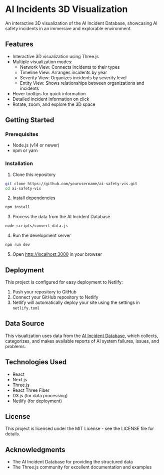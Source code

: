 # AI Incidents 3D Visualization

An interactive 3D visualization of the AI Incident Database, showcasing AI safety incidents in an immersive and explorable environment.

## Features

- Interactive 3D visualization using Three.js
- Multiple visualization modes:
  - Network View: Connects incidents to their types
  - Timeline View: Arranges incidents by year
  - Severity View: Organizes incidents by severity level
  - Entity View: Shows relationships between organizations and incidents
- Hover tooltips for quick information
- Detailed incident information on click
- Rotate, zoom, and explore the 3D space

## Getting Started

### Prerequisites

- Node.js (v14 or newer)
- npm or yarn

### Installation

1. Clone this repository
```bash
git clone https://github.com/yourusername/ai-safety-vis.git
cd ai-safety-vis
```

2. Install dependencies
```bash
npm install
```

3. Process the data from the AI Incident Database
```bash
node scripts/convert-data.js
```

4. Run the development server
```bash
npm run dev
```

5. Open [http://localhost:3000](http://localhost:3000) in your browser

## Deployment

This project is configured for easy deployment to Netlify:

1. Push your repository to GitHub
2. Connect your GitHub repository to Netlify
3. Netlify will automatically deploy your site using the settings in `netlify.toml`

## Data Source

This visualization uses data from the [AI Incident Database](https://incidentdatabase.ai/), which collects, categorizes, and makes available reports of AI system failures, issues, and problems.

## Technologies Used

- React
- Next.js
- Three.js
- React Three Fiber
- D3.js (for data processing)
- Netlify (for deployment)

## License

This project is licensed under the MIT License - see the LICENSE file for details.

## Acknowledgments

- The AI Incident Database for providing the structured data
- The Three.js community for excellent documentation and examples